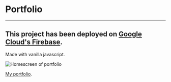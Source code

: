 # Portfolio
---
This project has been deployed on [Google Cloud's Firebase](https://firebase.google.com/).
---
Made with vanilla javascript.

![Homescreen of portfolio](https://res.cloudinary.com/dt46itgw6/image/upload/v1655821309/portfolio1_bchhe9.png)

[My portfolio](https://clementvermylen.firebaseapp.com/).